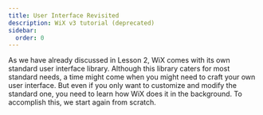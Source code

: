 ```yaml
---
title: User Interface Revisited
description: WiX v3 tutorial (deprecated)
sidebar:
  order: 0
---
```


As we have already discussed in Lesson 2, WiX comes with its own standard user interface library. Although this library caters for most standard needs, a time might come when you might need to craft your own user interface. But even if you only want to customize and modify the standard one, you need to learn how WiX does it in the background. To accomplish this, we start again from scratch.
